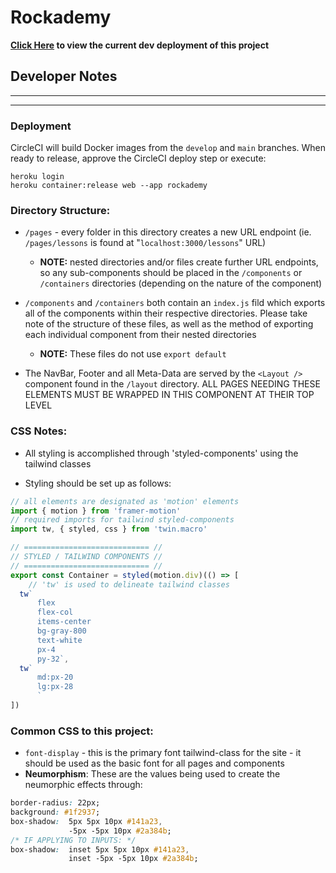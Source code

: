 # Rockademy

**[Click Here](https://dev-rockademy.herokuapp.com) to view the current dev deployment of this project**

## Developer Notes

---
---

### Deployment
CircleCI will build Docker images from the `develop` and `main` branches. When ready to release, approve the CircleCI deploy step or execute:
```
heroku login
heroku container:release web --app rockademy
```

### **Directory Structure:**
* `/pages` - every folder in this directory creates a new URL endpoint (ie. `/pages/lessons` is found at "`localhost:3000/lessons`" URL)

    * **NOTE:** nested directories and/or files create further URL endpoints, so any sub-components should be placed in the `/components` or `/containers` directories (depending on the nature of the component)

* `/components` and `/containers` both contain an `index.js` fild which exports all of the components within their respective directories. Please take note of the structure of these files, as well as the method of exporting each individual component from their nested directories

    * **NOTE:** These files do not use `export default`

* The NavBar, Footer and all Meta-Data are served by the `<Layout />` component found in the `/layout` directory. ALL PAGES NEEDING THESE ELEMENTS MUST BE WRAPPED IN THIS COMPONENT AT THEIR TOP LEVEL

### **CSS Notes:**

* All styling is accomplished through 'styled-components' using the tailwind classes

* Styling should be set up as follows:

```js
// all elements are designated as 'motion' elements
import { motion } from 'framer-motion' 
// required imports for tailwind styled-components
import tw, { styled, css } from 'twin.macro'  

// ============================ //
// STYLED / TAILWIND COMPONENTS //
// ============================ //
export const Container = styled(motion.div)(() => [
    // 'tw' is used to delineate tailwind classes
  tw` 
      flex
      flex-col
      items-center
      bg-gray-800
      text-white 
      px-4
      py-32`,
  tw`
      md:px-20
      lg:px-28
      `
])
```

### Common CSS to this project:
* `font-display` - this is the primary font tailwind-class for the site - it should be used as the basic font for all pages and components
* **Neumorphism**: These are the values being used to create the neumorphic effects through:

```css
border-radius: 22px;
background: #1f2937;
box-shadow:  5px 5px 10px #141a23,
             -5px -5px 10px #2a384b;
/* IF APPLYING TO INPUTS: */
box-shadow:  inset 5px 5px 10px #141a23,
             inset -5px -5px 10px #2a384b;
```
